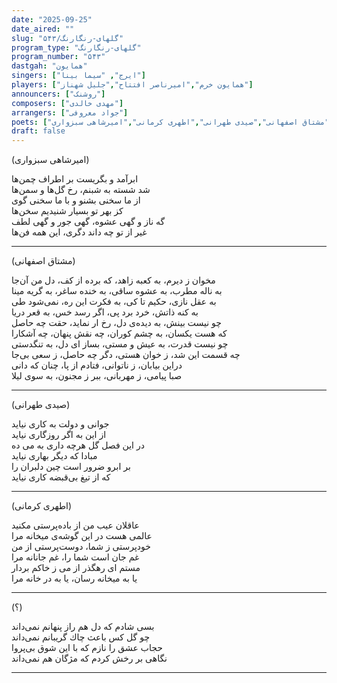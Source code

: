 ```yaml
---
date: "2025-09-25"
date_aired: ""
slug: "گلهای-رنگارنگ/۵۴۳"
program_type: "گلهای-رنگارنگ"
program_number: "۵۴۳"
dastgah: "همایون"
singers: ["ایرج", "سیما بینا"]
players: ["همایون خرم","امیرناصر افتتاح","جلیل شهناز"]
announcers: ["روشنک"]
composers: ["مهدی خالدی"]
arrangers: ["جواد معروفی"]
poets: ["مشتاق اصفهانی","صیدی طهرانی","اطهری کرمانی","امیرشاهی سبزواری"]
draft: false
---
```


(امیرشاهی سبزواری)

ابرآمد و بگریست بر اطراف چمن‌ها  
شد شسته به شبنم، رخ گل‌ها و سمن‌ها  
از ما سخنی بشنو و با ما سخنی گوی  
كز بهر تو بسیار شنیدیم سخن‌ها  
گه ناز و گهی عشوه، گهی جور و گهی لطف  
غیر از تو چه داند دگری، این همه فن‌ها

---

(مشتاق اصفهانی)

مخوان ز دیرم، به كعبه زاهد، كه برده از کف، دل من آن‌جا  
به ناله مطرب، به عشوه ساقی، به خنده ساغر، به گریه مینا  
به عقل نازی، حكیم تا كی، به فكرت این ره، نمی‌شود طی  
به كنه ذاتش، خرد برد پی، اگر رسد خس، به قعر دریا  
چو نیست بینش، به دیده‌ی دل، رخ ار نماید، حقت چه حاصل  
كه هست یكسان، به چشم كوران، چه نقش پنهان، چه آشكارا  
چو نیست قدرت، به عیش و مستی، بساز ای دل، به تنگدستی  
چه قسمت این شد، ز خوان هستی، دگر چه حاصل، ز سعی بی‌جا  
دراین بیابان، ز ناتوانی، فتادم از پا، چنان كه دانی  
صبا پیامی، ز مهربانی، ببر ز مجنون، به سوی لیلا

---

(صیدی طهرانی)

جوانی و دولت به كاری نیاید  
از این به اگر روزگاری نیاید  
در این فصل گل هرچه داری به می ده  
مبادا كه دیگر بهاری نیاید  
بر ابرو ضرور است چین دلبران را  
كه از تیغ بی‌قبضه كاری نیاید

---

(اطهری کرمانی)

عاقلان عیب من از باده‌پرستی مكنید  
عالمی هست در این گوشه‌ی میخانه مرا  
خودپرستی ز شما، دوست‌پرستی از من  
غم جان است شما را، غم جانانه مرا  
مستم ای رهگذر از می ز خاكم بردار   
یا به میخانه رسان، یا به در خانه مرا

---

(؟)

بسی شادم كه دل هم راز پنهانم نمی‌داند  
چو گل كس باعث چاك گریبانم نمی‌داند  
حجاب عشق را نازم كه با این شوق بی‌پروا  
نگاهی بر رخش كردم كه مژگان هم نمی‌داند  

---